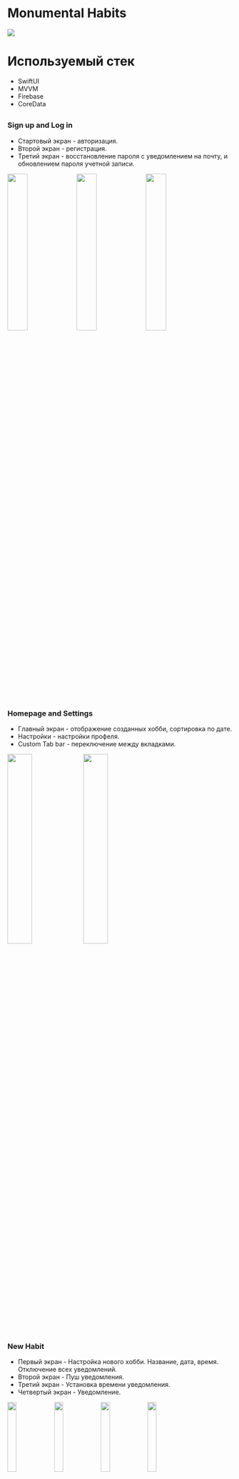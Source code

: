 # Monumental Habits 

<p float="left">
  <img src="https://github.com/Moroz9/MonumentalHabitsSwiftUI/assets/126159245/d32b58a0-294b-490c-a49d-49c9b58dff55" />
</p>

# Используемый стек
- SwiftUI
- MVVM
- Firebase
- CoreData


## 

### Sign up and Log in

- Стартовый экран - авторизация. 
- Второй экран - регистрация.
- Третий экран - восстановление пароля с уведомлением на почту, и обновлением пароля учетной записи.

<p float="left">
  <img src="https://github.com/Moroz9/MonumentalHabitsSwiftUI/assets/126159245/982725c9-90b4-4460-8929-19a1d7d5769c" width="30%" />
  <img src="https://github.com/Moroz9/MonumentalHabitsSwiftUI/assets/126159245/1cbeaa71-f47d-490f-92c3-37a2e4e63ca7" width="30%" />
  <img src="https://github.com/Moroz9/MonumentalHabitsSwiftUI/assets/126159245/38380d77-f90a-4caf-bd4a-74f96fc93927" width="30%" />
</p>

## 

### Homepage and Settings

- Главный экран - отображение созданных хобби, сортировка по дате. 
- Настройки - настройки профеля.
- Custom Tab bar - переключение между вкладками.

<p float="left">
  <img src="https://github.com/Moroz9/MonumentalHabitsSwiftUI/assets/126159245/55f73005-ec9c-4e24-8322-16ae745453e1" width="33%" />
   <img src="https://github.com/Moroz9/MonumentalHabitsSwiftUI/assets/126159245/c88ee6c8-cac1-4f02-88c6-b2bc72c32505" width="33%" />
</p>

## 

### New Habit

- Первый экран - Настройка нового хобби. Название, дата, время. Отключение всех уведомлений.
- Второй экран - Пуш уведомления.
- Третий экран - Установка времени уведомления. 
- Четвертый экран - Уведомление.


<p float="left">
 <img src="https://github.com/Moroz9/MonumentalHabitsSwiftUI/assets/126159245/6181983a-6e0d-450a-8b4d-48f1dbea6f92" width="20%" />
  <img src="https://github.com/Moroz9/MonumentalHabitsSwiftUI/assets/126159245/a9f3d2a1-bbca-4b4e-b44b-f8f8a0000fb7" width="20%" />
  <img src="https://github.com/Moroz9/MonumentalHabitsSwiftUI/assets/126159245/d3e5a05a-7dc6-4bcd-80ee-736194f1ab62" width="20%" />
  <img src="https://github.com/Moroz9/MonumentalHabitsSwiftUI/assets/126159245/7c421fec-099a-43e0-8909-2576cfef4248" width="20%" />
</p>
